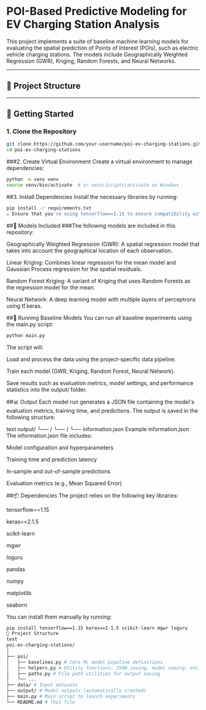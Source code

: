 # POI-Based Predictive Modeling for EV Charging Station Analysis

This project implements a suite of baseline machine learning models for evaluating the spatial prediction of Points of Interest (POIs), such as electric vehicle charging stations. The models include Geographically Weighted Regression (GWR), Kriging, Random Forests, and Neural Networks.

---

## 📁 Project Structure


---

## 🚀 Getting Started

### 1. Clone the Repository

```bash
git clone https://github.com/your-username/poi-ev-charging-stations.git
cd poi-ev-charging-stations
```

###2. Create Virtual Environment
Create a virtual environment to manage dependencies:

```bash
python -m venv venv
source venv/bin/activate  # or venv\Scripts\activate on Windows
```
##3. Install Dependencies
Install the necessary libraries by running:

```bash
pip install -r requirements.txt
⚠️ Ensure that you're using tensorflow==1.15 to ensure compatibility with keras==2.1.5.
```
##🧠 Models Included
###The following models are included in this repository:

Geographically Weighted Regression (GWR): A spatial regression model that takes into account the geographical location of each observation.

Linear Kriging: Combines linear regression for the mean model and Gaussian Process regression for the spatial residuals.

Random Forest Kriging: A variant of Kriging that uses Random Forests as the regression model for the mean.

Neural Network: A deep learning model with multiple layers of perceptrons using tf.keras.

##🧪 Running Baseline Models
You can run all baseline experiments using the main.py script:

```bash
python main.py
```
The script will:

Load and process the data using the project-specific data pipeline.

Train each model (GWR, Kriging, Random Forest, Neural Network).

Save results such as evaluation metrics, model settings, and performance statistics into the output/ folder.

##📊 Output
Each model run generates a JSON file containing the model's evaluation metrics, training time, and predictions. The output is saved in the following structure:

text
output/
└── <project-name>/
    └── <model-name>/
        └── information.json
Example information.json
The information.json file includes:

Model configuration and hyperparameters

Training time and prediction latency

In-sample and out-of-sample predictions

Evaluation metrics (e.g., Mean Squared Error)

##📦 Dependencies
The project relies on the following key libraries:

tensorflow==1.15

keras==2.1.5

scikit-learn

mgwr

loguru

pandas

numpy

matplotlib

seaborn

You can install them manually by running:

```bash
pip install tensorflow==1.15 keras==2.1.5 scikit-learn mgwr loguru
📁 Project Structure
text
poi-ev-charging-stations/  
│  
├── poi/  
│   ├── baselines.py # Core ML model pipeline definitions  
│   ├── helpers.py # Utility functions: JSON saving, model naming, etc.  
│   ├── paths.py # File path utilities for output saving  
│   └── ...  
├── data/ # Input datasets  
├── output/ # Model outputs (automatically created)  
├── main.py # Main script to launch experiments  
└── README.md # This file  
```

